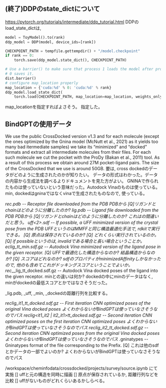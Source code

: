 ## (終了)DDPのstate_dictについて
https://pytorch.org/tutorials/intermediate/ddp_tutorial.html
DDPのload_state_dictは, 
```python
model = ToyModel().to(rank)
ddp_model = DDP(model, device_ids=[rank])

CHECKPOINT_PATH = tempfile.gettempdir() + "/model.checkpoint"
if rank == 0:
    torch.save(ddp_model.state_dict(), CHECKPOINT_PATH)

# Use a barrier() to make sure that process 1 loads the model after process
# 0 saves it.
dist.barrier()
# configure map_location properly
map_location = {'cuda:%d' % 0: 'cuda:%d' % rank}
ddp_model.load_state_dict(
    torch.load(CHECKPOINT_PATH, map_location=map_location, weights_only=True))
```
map_locationを指定すればよさそう。
指定した。

## BindGPTの使用データ
We use the public CrossDocked version v1.3 and for each molecule (except the ones optimized by the Gnina model (McNutt et al., 2021) as it yields too many bad itermediate samples) we take its “minimized” and “docked” formats and extract all intermediate molecules from their files. For each such molecule we cut the pocket with the ProDy (Bakan et al., 2011) tool. As a result of this process we obtain around 27M pocket-ligand pairs. The size of the CrossDocked that we use is around 50GB.
要は, cross dockedのデータがどのように生成されたのかが知りたい。
データの形式はわかった。データの内容から生成法を調べるよりドキュメントを見た方がよい。
GNINAで作られたものは使っていないという意味だった。Autodock Vinaのものは使っている。
min, dockedはgninaではなくvinaで生成されたものなので, 使っている。

<PDBid>_<chain>_rec.pdb                                                              -- Receptor file downloaded from the PDB
    PDBから [Q]リガンドとchainはどのように分離したのか?
<PDBid>_<chain>_lig.pdb                                                              -- Ligand file downloaded from the PDB
    PDBから [Q]リガンドとchainはどのように分離したのか?
    これ<chain>は<ligname>の間違いだと思う。
<PDBid>_<ligname>_uff<2>.sdf                                                         -- If possible, a UFF minimized version of the crystal pose from the PDB
    UFFというのはMMFFと同じ構造最適化手法で, rdkitで実行できる。
    [Q] 原点は保存されているのか?
    [Q] どれくらい実行されているのか。
    [Q] if possibleというのは, invalidである場合と長い場合ということか。
<rec PDBid>_<chain>_ec_<lig PDBid>_<ligname>_lig_tt_min.sdf.gz                         -- Autodock Vina minimized version of the ligand pose in the given receptor.
    [Q] UFFで最適化した構造からなのか? 結晶構造からなのか?
    [Q] スコアはどれなのか?
        sdfのプロパティがminimizedAffinityしかなかったので, 他のも含めてこれがドッキングスコアということでよいか。
<rec PDBid>_<chain>_rec_<lig PDBid>_<ligname>_lig_tt_docked.sdf.gz                      -- Autodock Vina docked poses of the ligand into the given receptor.
    minとの違いは何か?
    dockedの中にminのデータはなく, minがdockedの最低スコアとかではなさそうだった。

_lig.pdb, _uff, _min, _dockedの距離行列を比較する。



<rec PDBid>_<chain>_rec_<lig PDBid>_<ligname>_lig_it1_tt_docked.sdf.gz                  -- First iteration CNN optimized poses of the original Vina docked poses
    よくわからないがBindGPTは使っていなさそうなのでパス
<rec PDBid>_<chain>_rec_<lig PDBid>_<ligname>_lig_<it1_it2 | it2_it1>_tt_docked.sdf.gz  -- Second iteration CNN optimized poses on the first iteration CNN optimized poses
    よくわからないがBindGPTは使っていなさそうなのでパス
<rec PDBid>_<chain>_rec_<lig PDBid>_<ligname>_lig_it2_tt_docked.sdf.gz                  -- Second iteration CNN optimized poses from the original Vina docked poses
    よくわからないがBindGPTは使っていなさそうなのでパス
<prefix>_<pose>.gninatypes                                                              -- Gninatypes format of the file corresponding to the Prefix.
    [Q] これは他のsdfとかデータの一部でよいのか?
    よくわからないがBindGPTは使っていなさそうなのでパス

/workspace/cheminfodata/crossdocked/projects/survey/source.ipynb にて実施
[] uffと元の構造を同時に描画
[] 原点が保存されているか, 距離行列などを比較
[] uffがないものがどれくらいあるかしらべる。









